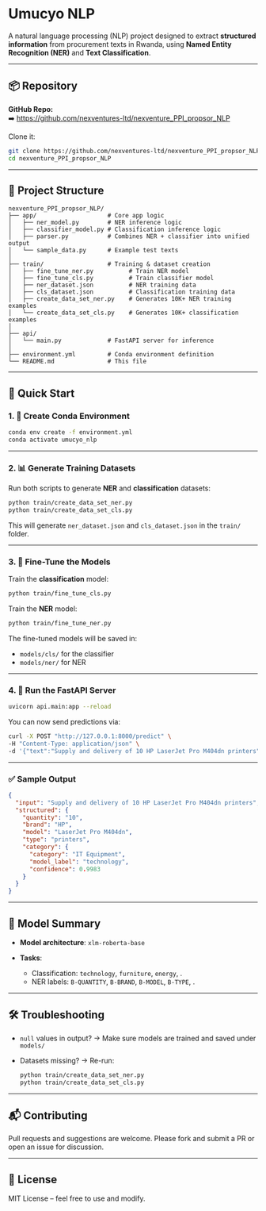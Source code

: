 # Umucyo NLP

A natural language processing (NLP) project designed to extract **structured information** from procurement texts in Rwanda, using **Named Entity Recognition (NER)** and **Text Classification**.

---

## 📦 Repository

**GitHub Repo:**  
➡️ https://github.com/nexventures-ltd/nexventure_PPI_propsor_NLP

Clone it:

```bash
git clone https://github.com/nexventures-ltd/nexventure_PPI_propsor_NLP.git
cd nexventure_PPI_propsor_NLP
````

---

## 📁 Project Structure

```
nexventure_PPI_propsor_NLP/
├── app/                    # Core app logic
│   ├── ner_model.py        # NER inference logic
│   ├── classifier_model.py # Classification inference logic
│   ├── parser.py           # Combines NER + classifier into unified output
│   └── sample_data.py      # Example test texts
│
├── train/                  # Training & dataset creation
│   ├── fine_tune_ner.py          # Train NER model
│   ├── fine_tune_cls.py          # Train classifier model
│   ├── ner_dataset.json          # NER training data
│   ├── cls_dataset.json          # Classification training data
│   ├── create_data_set_ner.py    # Generates 10K+ NER training examples
│   └── create_data_set_cls.py    # Generates 10K+ classification examples
│
├── api/
│   └── main.py             # FastAPI server for inference
│
├── environment.yml         # Conda environment definition
└── README.md               # This file
```

---

## 🧪 Quick Start

### 1. 🐍 Create Conda Environment

```bash
conda env create -f environment.yml
conda activate umucyo_nlp
```

---

### 2. 📊 Generate Training Datasets

Run both scripts to generate **NER** and **classification** datasets:

```bash
python train/create_data_set_ner.py
python train/create_data_set_cls.py
```

This will generate `ner_dataset.json` and `cls_dataset.json` in the `train/` folder.

---

### 3. 🧠 Fine-Tune the Models

Train the **classification** model:

```bash
python train/fine_tune_cls.py
```

Train the **NER** model:

```bash
python train/fine_tune_ner.py
```

The fine-tuned models will be saved in:

* `models/cls/` for the classifier
* `models/ner/` for NER

---

### 4. 🚀 Run the FastAPI Server

```bash
uvicorn api.main:app --reload
```

You can now send predictions via:

```bash
curl -X POST "http://127.0.0.1:8000/predict" \
-H "Content-Type: application/json" \
-d '{"text":"Supply and delivery of 10 HP LaserJet Pro M404dn printers"}'
```

---

### ✅ Sample Output

```json
{
  "input": "Supply and delivery of 10 HP LaserJet Pro M404dn printers",
  "structured": {
    "quantity": "10",
    "brand": "HP",
    "model": "LaserJet Pro M404dn",
    "type": "printers",
    "category": {
      "category": "IT Equipment",
      "model_label": "technology",
      "confidence": 0.9983
    }
  }
}
```

---

## 🧠 Model Summary

* **Model architecture**: `xlm-roberta-base`
* **Tasks**:

  * Classification: `technology`, `furniture`, `energy`, .
  * NER labels: `B-QUANTITY`, `B-BRAND`, `B-MODEL`, `B-TYPE`, .

---

## 🛠 Troubleshooting

* `null` values in output? → Make sure models are trained and saved under `models/`
* Datasets missing? → Re-run:

  ```bash
  python train/create_data_set_ner.py
  python train/create_data_set_cls.py
  ```

---

## 📬 Contributing

Pull requests and suggestions are welcome. Please fork and submit a PR or open an issue for discussion.

---

## 📜 License

MIT License – feel free to use and modify.

